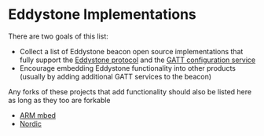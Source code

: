 # Eddystone Implementations
There are two goals of this list:

* Collect a list of Eddystone beacon open source implementations that fully support the [Eddystone protocol](https://github.com/google/eddystone/blob/master/protocol-specification.md) and the [GATT configuration service](https://github.com/google/eddystone/blob/master/configuration-service)
* Encourage embedding Eddystone functionality into other products (usually by adding additional GATT services to the beacon)

Any forks of these projects that add functionality should also be listed here as long as they too are forkable


* [ARM mbed](mbed)
* [Nordic](https://github.com/NordicSemiconductor/nrf5-sdk-for-eddystone)

